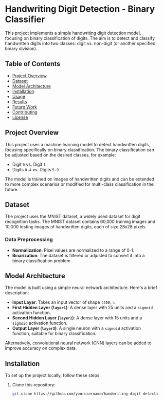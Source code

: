 # Handwriting Digit Detection - Binary Classifier

This project implements a simple handwriting digit detection model, focusing on binary classification of digits. The aim is to detect and classify handwritten digits into two classes: digit vs. non-digit (or another specified binary division).

## Table of Contents
- [Project Overview](#project-overview)
- [Dataset](#dataset)
- [Model Architecture](#model-architecture)
- [Installation](#installation)
- [Usage](#usage)
- [Results](#results)
- [Future Work](#future-work)
- [Contributing](#contributing)
- [License](#license)

## Project Overview
This project uses a machine learning model to detect handwritten digits, focusing specifically on binary classification. The binary classification can be adjusted based on the desired classes, for example:
- Digit `0` vs. Digit `1`
- Digits `0-4` vs. Digits `5-9`

The model is trained on images of handwritten digits and can be extended to more complex scenarios or modified for multi-class classification in the future.

## Dataset
The project uses the MNIST dataset, a widely used dataset for digit recognition tasks. The MNIST dataset contains 60,000 training images and 10,000 testing images of handwritten digits, each of size 28x28 pixels.

### Data Preprocessing
- **Normalization**: Pixel values are normalized to a range of 0-1.
- **Binarization**: The dataset is filtered or adjusted to convert it into a binary classification problem.

## Model Architecture
The model is built using a simple neural network architecture. Here's a brief description:
- **Input Layer**: Takes an input vector of shape `(400,)`.
- **First Hidden Layer (`layer1`)**: A dense layer with 25 units and a `sigmoid` activation function.
- **Second Hidden Layer (`layer2`)**: A dense layer with 15 units and a `sigmoid` activation function.
- **Output Layer (`layer3`)**: A single neuron with a `sigmoid` activation function, suitable for binary classification.

Alternatively, convolutional neural network (CNN) layers can be added to improve accuracy on complex data.

## Installation
To set up the project locally, follow these steps:

1. Clone this repository:
   ```bash
   git clone https://github.com/yourusername/handwriting-digit-detection.git